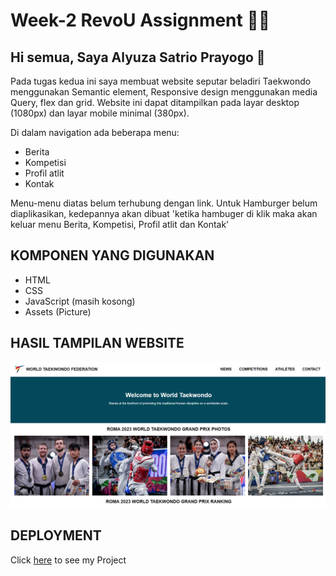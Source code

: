 <!-- [![Review Assignment Due Date](https://classroom.github.com/assets/deadline-readme-button-24ddc0f5d75046c5622901739e7c5dd533143b0c8e959d652212380cedb1ea36.svg)](https://classroom.github.com/a/6H2sAzcR) -->
# Week-2 RevoU Assignment 👨‍💻

## Hi semua, Saya Alyuza Satrio Prayogo 👋
Pada tugas kedua ini saya membuat website seputar beladiri Taekwondo menggunakan Semantic element, Responsive design menggunakan media Query, flex dan grid.
Website ini dapat ditampilkan pada layar desktop (1080px) dan layar mobile minimal (380px).


Di dalam navigation ada beberapa menu:
- Berita
- Kompetisi
- Profil atlit
- Kontak

Menu-menu diatas belum terhubung dengan link.
Untuk Hamburger belum diaplikasikan, kedepannya akan dibuat 'ketika hambuger di klik maka akan keluar menu Berita, Kompetisi, Profil atlit dan Kontak'
## KOMPONEN YANG DIGUNAKAN
- HTML
- CSS
- JavaScript (masih kosong)
- Assets (Picture)

## HASIL TAMPILAN WEBSITE
![image](Assets/github.png)

## DEPLOYMENT

Click [here](https://world-taekwondo.netlify.app/) to see my Project 